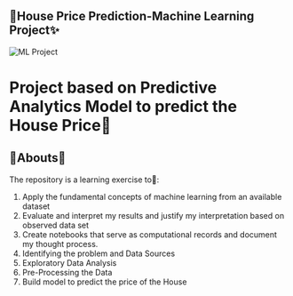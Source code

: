 ## 🏡House Price Prediction-Machine Learning Project✨ ##

<!-- <p align="center">
  <img src="https://user-images.githubusercontent.com/84815622/181273476-f7ee08f5-3fb1-4b25-933f-e75e33ba3988.jpg" />
</p>
 -->
![ML Project](https://user-images.githubusercontent.com/84815622/181276756-3cbb5ca6-8d2a-4468-bc21-0fe797028e94.png)

# Project based on Predictive Analytics Model to predict the House Price💢

## 🎪Abouts📢 

The repository is a learning exercise to🎃:
1. Apply the fundamental concepts of machine learning from an available dataset
2. Evaluate and interpret my results and justify my interpretation based on observed data set
3. Create notebooks that serve as computational records and document my thought process.
4. Identifying the problem and Data Sources
5. Exploratory Data Analysis
6. Pre-Processing the Data
7. Build model to predict the price of the House
